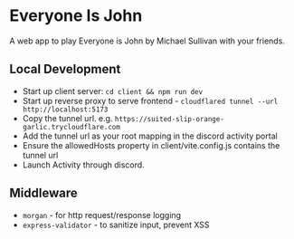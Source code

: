 # Everyone Is John

A web app to play Everyone is John by Michael Sullivan with your friends.

## Local Development
* Start up client server: `cd client && npm run dev`
* Start up reverse proxy to serve frontend - `cloudflared tunnel --url http://localhost:5173`
* Copy the tunnel url. e.g. `https://suited-slip-orange-garlic.trycloudflare.com`  
* Add the tunnel url as your root mapping in the discord activity portal
* Ensure the allowedHosts property in client/vite.config.js contains the tunnel url
* Launch Activity through discord.


## Middleware
* `morgan` - for http request/response logging
* `express-validator` - to sanitize input, prevent XSS